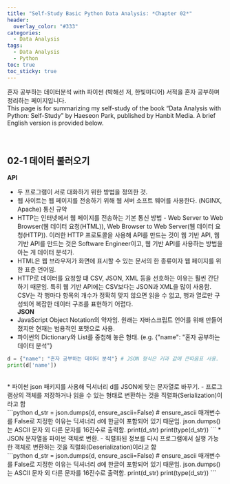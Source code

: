 ```yaml
---
title: "Self-Study Basic Python Data Analysis: *Chapter 02*"
header:
  overlay_color: "#333"
categories:
  - Data Analysis
tags:
  - Data Analysis
  - Python
toc: true
toc_sticky: true
---
```



혼자 공부하는 데이터분석 with 파이썬 (박해선 저, 한빛미디어) 서적을 혼자 공부하며 정리하는 페이지입니다.<br>
This page is for summarizing my self-study of the book “Data Analysis with Python: Self-Study” by Haeseon Park, published by Hanbit Media. A brief English version is provided below.<br><br><br>



## 02-1 데이터 불러오기<br>
**API**<br>
* 두 프로그램이 서로 대화하기 위한 방법을 정의한 것.<br>
* 웹 사이트는 웹 페이지를 전송하기 위해 웹 서버 소프트 웨어를 사용한다. (NGINX, Apache) 통신 규약<br>
* HTTP는 인터넷에서 웹 페이지를 전송하는 기본 통신 방법 - Web Server to Web Browser(웹 데이터 요청(HTML)), Web Browser to Web Server(웹 데이터 요청(HTTP)). 이러한 HTTP 프로토콜을 사용해 API를 만드는 것이 웹 기반 API, 웹 기반 API를 만드는 것은 Software Engineer이고, 웹 기반 API를 사용하는 방법을 아는 게 데이터 분석가.<br>
* HTML은 웹 브라우저가 화면에 표시할 수 있는 문서의 한 종류이자 웹 페이지를 위한 표준 언어임.<br>
* HTTP로 데이터를 요청할 떄 CSV, JSON, XML 등을 선호하는 이유는 훨씬 간단하기 때문임. 특히 웹 기반 API에는 CSV보다는 JSON과 XML을 많이 사용함. CSV는 각 행마다 항목의 개수가 정확히 맞지 않으면 읽을 수 없고, 행과 열로만 구성되어 복잡한 데이터 구조를 표현하기 어렵다.<BR>
**JSON**<br>
* JavaScript Object Notation의 약자임. 원래는 자바스크립트 언어를 위해 만들어졌지만 현재는 범용적인 포맷으로 사용.<br>
* 파이썬의 Dictionary와 List를 중첩해 놓은 형태. (e.g. {"name": "혼자 공부하는 데이터 분석"}<br>
```python
d = {"name": "혼자 공부하는 데이터 분석"} # JSON 형식은 키과 값에 큰따옴표 사용.
print(d['name'])
```
<br>
* 파이썬 json 패키지를 사용해 딕셔너리 d를 JSON에 맞는 문자열로 바꾸기. - 프로그램상의 객체를 저장하거나 읽을 수 있는 형태로 변환하는 것을 직렬화(Serialization)이라고 함<br>
```python
d_str = json.dumps(d, ensure_ascii=False) # ensure_ascii 매개변수를 False로 지정한 이유는 딕셔너리 d에 한글이 포함되어 있기 때문임. json.dumps()는 ASCII 문자 외 다른 문자를 16진수로 출력함.
print(d_str)
print(type(d_str))
```
* JSON 문자열을 파이썬 객체로 변환. - 직렬화된 정보를 다시 프로그램에서 실행 가능한 객체로 변환하는 것을  직렬화(Deserialization)이라고 함<br>
```python
d_str = json.dumps(d, ensure_ascii=False) # ensure_ascii 매개변수를 False로 지정한 이유는 딕셔너리 d에 한글이 포함되어 있기 때문임. json.dumps()는 ASCII 문자 외 다른 문자를 16진수로 출력함.
print(d_str)
print(type(d_str))
```
